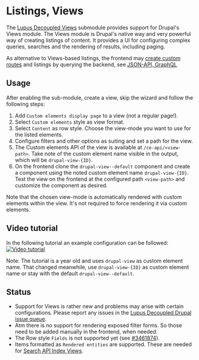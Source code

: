 # Listings, Views

The [Lupus Decoupled Views](https://git.drupalcode.org/project/lupus_decoupled/-/blob/1.x/modules/lupus_decoupled_views/README.md)
submodule provides support for Drupal's Views module. The Views module is Drupal's native way and very powerful way of creating listings of content. It provides a UI for configuring complex queries, searches and the rendering of results, including paging.

As alternative to Views-based listings, the frontend may [create custom routes](/nuxt/custom-routes) and listings by querying the backend, see [JSON-API, GraphQL](/advanced-topics/jsonapi-graphql)

## Usage

After enabling the sub-module, create a view, skip the wizard and follow the following steps:

1. Add `Custom elements display page` to a view (not a regular page!).
2. Select `Custom elements` style as view format.
3. Select `Content` as row style. Choose the view-mode you want to use for the listed elements.
4. Configure filters and other options as suiting and set a path for the view.
5. The Custom elements API of the view is available at `/ce-api/<view-path>`. Take note of the custom element name visible in the output, which will be `drupal-view-{ID}`.
6. On the frontend clone the `drupal-view--default` component and create a component using the noted custom element name `drupal-view-{ID}`. Test the view on the frontend at the configured path `<view-path>` and customize the component as desired.


Note that the chosen view-mode is automatically rendered with custom elements within the view. It's not required to force rendering it via custom elements.

## Video tutorial

In the following tutorial an example configuration can be followed: [![Video tutorial](/images/lupus-decoupled-youtube.png)](https://www.youtube.com/live/KKTl4z_MGSg?si=j4qWfVlo9IOiobDy&t=1352)

Note: The tutorial is a year old and uses `drupal-view` as custom element name. That changed meanwhile, use `drupal-view-{ID}` as custom element name or stay with the default `drupal-view--default`.

## Status

* Support for Views is rather new and problems may arise with certain configurations. Please report any issues in the [Lupus Decoupled Drupal issue queue](https://www.drupal.org/project/issues/lupus_decoupled?categories=All).
* Atm there is no support for rendering exposed filter forms. So those need to be added manually in the frontend, when needed.
* The Row style `Fields` is not supported yet (see
[#3461874](https://www.drupal.org/project/lupus_decoupled/issues/3461874)).
* Items formatted as `Rendered entities` are supported. These are needed for [Search API Index Views](20.searches.md#search-api-views).
